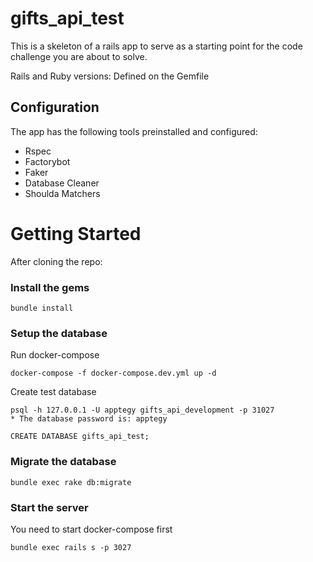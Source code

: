 # gifts_api_test

This is a skeleton of a rails app to serve as a starting point for the code challenge you are about to solve.

Rails and Ruby versions: Defined on the Gemfile

## Configuration

The app has the following tools preinstalled and configured:
  - Rspec
  - Factorybot
  - Faker
  - Database Cleaner
  - Shoulda Matchers

# Getting Started

After cloning the repo:
### Install the gems

```
bundle install
```
### Setup the database

Run docker-compose

```
docker-compose -f docker-compose.dev.yml up -d
```

Create test database

```
psql -h 127.0.0.1 -U apptegy gifts_api_development -p 31027
* The database password is: apptegy

CREATE DATABASE gifts_api_test;
```
### Migrate the database

```
bundle exec rake db:migrate
```

### Start the server

You need to start docker-compose first

```
bundle exec rails s -p 3027
```